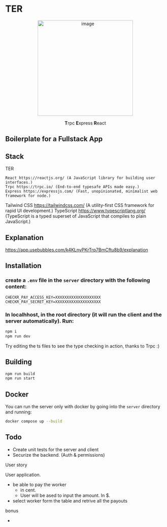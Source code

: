 # TER

<div align="center">
<img src="https://github.com/user-attachments/assets/cc3cc768-9ee4-4c9b-b108-4c0979acbee8" alt="image" width="300"/>

<strong>T</strong>rpc <strong>E</strong>xpress <strong>R</strong>eact

</div>

## Boilerplate for a Fullstack App

## Stack

TER

```
React https://reactjs.org/ (A JavaScript library for building user interfaces.)
Trpc https://trpc.io/ (End-to-end typesafe APIs made easy.)
Express https://expressjs.com/ (Fast, unopinionated, minimalist web framework for node.)
```

Tailwind CSS https://tailwindcss.com/ (A utility-first CSS framework for rapid UI development.)
TypeScript https://www.typescriptlang.org/ (TypeScript is a typed superset of JavaScript that compiles to plain JavaScript.)

## Explanation

https://app.usebubbles.com/k4KLnyPKrTrp7BmCftu8b9/explanation

## Installation

### create a `.env` file in the `server` directory with the following content:

```
CHECKR_PAY_ACCESS_KEY=XXXXXXXXXXXXXXXXXXXX
CHECKR_PAY_SECRET_KEY=XXXXXXXXXXXXXXXXXXXX
```

### In localhhost, in the root directory (it will run the client and the server automatically). Run:

```bash
npm i
npm run dev
```

Try editing the ts files to see the type checking in action, thanks to Trpc :)

## Building

```bash
npm run build
npm run start
```

## Docker

You can run the server only with docker by going into the `server` directory and running:

```bash
docker compose up --build
```

## Todo

- Create unit tests for the server and client
- Securize the backend. (Auth & permissions)

User story

User application.

- be able to pay the worker
  - in cent.
  - User will be ased to input the amount. In $.
- select worker form the table and retrive all the payouts

bonus

-
